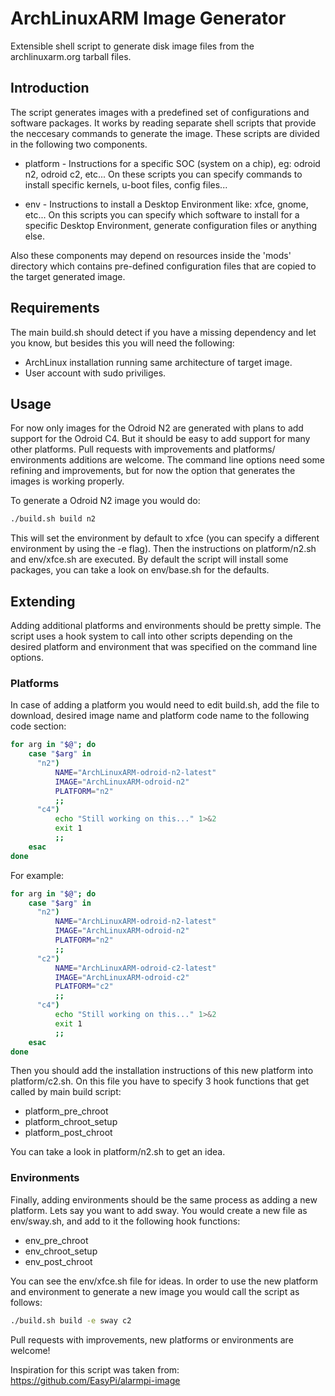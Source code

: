 # ArchLinuxARM Image Generator

Extensible shell script to generate disk image files from the
archlinuxarm.org tarball files.

## Introduction

The script generates images with a predefined set of configurations
and software packages. It works by reading separate shell scripts
that provide the neccesary commands to generate the image. These
scripts are divided in the following two components.

* platform - Instructions for a specific SOC (system on a chip), eg:
  odroid n2, odroid c2, etc... On these scripts you can specify
  commands to install specific kernels, u-boot files, config files...

* env - Instructions to install a Desktop Environment like: xfce,
  gnome, etc... On this scripts you can specify which software to
  install for a specific Desktop Environment, generate configuration
  files or anything else.

Also these components may depend on resources inside the 'mods'
directory which contains pre-defined configuration files that are
copied to the target generated image.

## Requirements

The main build.sh should detect if you have a missing dependency and
let you know, but besides this you will need the following:

* ArchLinux installation running same architecture of target image.
* User account with sudo priviliges.

## Usage

For now only images for the Odroid N2 are generated with plans to add
support for the Odroid C4. But it should be easy to add support for
many other platforms. Pull requests with improvements and platforms/
environments additions are welcome. The command line options need
some refining and improvements, but for now the option that generates
the images is working properly.

To generate a Odroid N2 image you would do:

```sh
./build.sh build n2
```

This will set the environment by default to xfce (you can specify
a different environment by using the -e flag). Then the
instructions on platform/n2.sh and env/xfce.sh are executed.
By default the script will install some packages, you can
take a look on env/base.sh for the defaults.

## Extending

Adding additional platforms and environments should be pretty simple.
The script uses a hook system to call into other scripts depending
on the desired platform and environment that was specified on the
command line options.

### Platforms

In case of adding a platform you would need to edit build.sh, add
the file to download, desired image name and platform code name to
the following code section:

```sh
for arg in "$@"; do
    case "$arg" in
      "n2")
          NAME="ArchLinuxARM-odroid-n2-latest"
          IMAGE="ArchLinuxARM-odroid-n2"
          PLATFORM="n2"
          ;;
      "c4")
          echo "Still working on this..." 1>&2
          exit 1
          ;;
    esac
done
```

For example:

```sh
for arg in "$@"; do
    case "$arg" in
      "n2")
          NAME="ArchLinuxARM-odroid-n2-latest"
          IMAGE="ArchLinuxARM-odroid-n2"
          PLATFORM="n2"
          ;;
      "c2")
          NAME="ArchLinuxARM-odroid-c2-latest"
          IMAGE="ArchLinuxARM-odroid-c2"
          PLATFORM="c2"
          ;;
      "c4")
          echo "Still working on this..." 1>&2
          exit 1
          ;;
    esac
done
```

Then you should add the installation instructions of this new platform
into platform/c2.sh. On this file you have to specify 3 hook
functions that get called by main build script:

* platform_pre_chroot
* platform_chroot_setup
* platform_post_chroot

You can take a look in platform/n2.sh to get an idea.

### Environments

Finally, adding environments should be the same  process as adding a
new platform. Lets say you want to add sway. You would create a new
file as env/sway.sh, and add to it the following hook functions:

* env_pre_chroot
* env_chroot_setup
* env_post_chroot

You can see the env/xfce.sh file for ideas. In order to use the new
platform and environment to generate a new image you would call the
script as follows:

```sh
./build.sh build -e sway c2
```

Pull requests with improvements, new platforms or environments are
welcome!

Inspiration for this script was taken from:
https://github.com/EasyPi/alarmpi-image